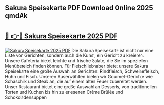 ## Sakura Speisekarte PDF Download Online 2025 qmdAk

# <h2><a href="http://gcbj50.nevu.top/?p=Sakura+Speisekarte">🔗 👉🔴 Sakura Speisekarte 2025 PDF</a></h2>

[![Sakura Speisekarte 2025 PDF](https://i.imgur.com/dBaPXMq.png)](http://gcbj50.nevu.top/?p=Sakura+Speisekarte)
Die Sakura Speisekarte ist nicht nur eine Liste von Gerichten, sondern auch die Kunst, ein Gericht zu kreieren. Unsere Cafeteria bietet leichte und frische Salate, die Sie im speziellen Menübereich finden können. Für Fleischliebhaber bietet unsere Sakura Speisekarte eine große Auswahl an Gerichten: Rindfleisch, Schweinefleisch, Huhn und Fisch. Unseren Auserwählten bieten wir Gourmet-Gerichte wie Schaschlik und Steak an, die auf einem alten Feuer zubereitet werden. Unser Restaurant bietet eine große Auswahl an Desserts, von traditionellen Torten und Kuchen bis hin zu erlesenen Crème Brûlée und Schokoladensuppen.
